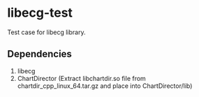 # libecg-test
Test case for libecg library.

## Dependencies
1. libecg
2. ChartDirector (Extract libchartdir.so file from chartdir_cpp_linux_64.tar.gz and place into ChartDirector/lib)
